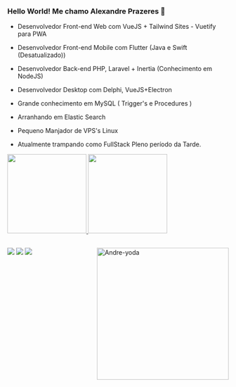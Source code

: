 ### Hello World! Me chamo Alexandre Prazeres 👋



- Desenvolvedor Front-end Web com VueJS + Tailwind Sites - Vuetify para PWA
- Desenvolvedor Front-end Mobile com Flutter (Java e Swift (Desatualizado))
- Desenvolvedor Back-end PHP, Laravel + Inertia (Conhecimento em NodeJS)
- Desenvolvedor Desktop com Delphi, VueJS+Electron

- Grande conhecimento em MySQL ( Trigger's e Procedures )
- Arranhando em Elastic Search

- Pequeno Manjador de VPS's Linux

- Atualmente trampando como FullStack Pleno período da Tarde.

<div>
  <a href="https://github.com/alexprazeres">
  <img height="180em" src="https://github-readme-stats.vercel.app/api?username=alexprazeres&show_icons=true&theme=merko&include_all_commits=true&count_private=true"/>
  <img height="180em" src="https://github-readme-stats.vercel.app/api/top-langs/?username=alexprazeres&layout=compact&langs_count=7&theme=merko?count_private=true"/>
</div>
 
  ##
 
<div> 
  <a href="https://www.instagram.com/alexprazeres90/" target="_blank"><img src="https://img.shields.io/badge/-Instagram-%23E4405F?style=for-the-badge&logo=instagram&logoColor=white" target="_blank"></a>
  <a href = "mailto:paulo.alexandre.prazeres@gmail.com"><img src="https://img.shields.io/badge/-Gmail-%23333?style=for-the-badge&logo=gmail&logoColor=white" target="_blank"></a>
  <a href="https://www.linkedin.com/in/alexandre-prz/" target="_blank"><img src="https://img.shields.io/badge/-LinkedIn-%230077B5?style=for-the-badge&logo=linkedin&logoColor=white" target="_blank"></a>   
  
   <img align="right" alt="Andre-yoda" height="300" width="300" src="https://cdn.discordapp.com/attachments/379056330821861378/880271392518582292/giphy_1.gif">
